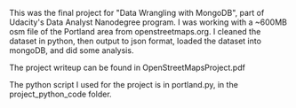 This was the final project for "Data Wrangling with MongoDB", part of Udacity's Data Analyst Nanodegree program.  I was working with a ~600MB osm file of the Portland area from openstreetmaps.org. I cleaned the dataset in python, then output to json format, loaded the dataset into mongoDB, and did some analysis.

The project writeup can be found in OpenStreetMapsProject.pdf

The python script I used for the project is in portland.py, in the project_python_code folder.
